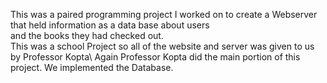 This was a paired programming project I worked on to create a Webserver that held information as a data base about users\
and the books they had checked out.\
This was a school Project so all of the website and server was given to us by Professor Kopta\ 
Again Professor Kopta did the main portion of this project. We implemented the Database.
